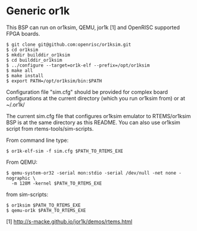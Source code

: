 Generic or1k
============

This BSP can run on or1ksim, QEMU, jor1k [1] and OpenRISC supported FPGA boards.

```shell
$ git clone git@github.com:openrisc/or1ksim.git
$ cd or1ksim
$ mkdir builddir_or1ksim
$ cd builddir_or1ksim
$ ../configure --target=or1k-elf --prefix=/opt/or1ksim
$ make all
$ make install
$ export PATH=/opt/or1ksim/bin:$PATH
```

Configuration file "sim.cfg" should be provided for complex board
configurations at the current directory (which you run or1ksim from) or at
~/.or1k/

The current sim.cfg file that configures or1ksim emulator to RTEMS/or1ksim BSP
is at the same directory as this README. You can also use or1ksim script from
rtems-tools/sim-scripts.

From command line type:

```shell
$ or1k-elf-sim -f sim.cfg $PATH_TO_RTEMS_EXE
```
From QEMU:

```shell
$ qemu-system-or32 -serial mon:stdio -serial /dev/null -net none -nographic \
  -m 128M -kernel $PATH_TO_RTEMS_EXE
```

from sim-scripts:

```shell
$ or1ksim $PATH_TO_RTEMS_EXE
$ qemu-or1k $PATH_TO_RTEMS_EXE
```

[1] http://s-macke.github.io/jor1k/demos/rtems.html
